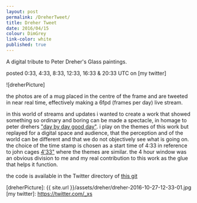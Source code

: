 ```yaml
---
layout: post
permalink: /DreherTweet/
title: Dreher Tweet
date: 2016/04/15
colour: DimGrey
link-color: white
published: true
---
```


A digital tribute to Peter Dreher's Glass paintings.

posted 0:33, 4:33, 8:33, 12:33, 16:33 & 20:33 UTC on [my twitter]

![dreherPicture]

the photos are of a mug placed in the centre of the frame and are tweeted in near real time, effectively making a 6fpd (frames per day) live stream.

in this world of streams and updates i wanted to create a work that showed something so ordinary and boring can be made a spectacle, in homage to peter drehers ["day by day good day"]. i play on the themes of this work but replayed for a digital space and audience, that the perception and of the world can be different and that we do not objectively see what is going on. the choice of the time stamp is chosen as a start time of 4:33 in reference to john cages [4'33"] where the themes are similar. the 4 hour window was an obvious division to me and my real contribution to this work as the glue that helps it function.

the code is available in the Twitter directory of [this git]

["day by day good day"]: https://en.wikipedia.org/wiki/Peter_Dreher#Tag_um_Tag_guter_Tag_.2F_Day_by_Day_good_Day
[4'33"]: https://en.wikipedia.org/wiki/4%E2%80%B233%E2%80%B3
[this git]: https://github.com/ixt/Scripts/
[dreherPicture]: {{ site.url }}/assets/dreher/dreher-2016-10-27-12-33-01.jpg
[my twitter]: https://twitter.com/_xs
